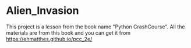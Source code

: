 ﻿# Alien_Invasion
This project is a lesson from the book name "Python CrashCourse". All the materials are from this book and you can get it from https://ehmatthes.github.io/pcc_2e/
